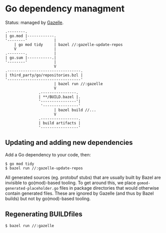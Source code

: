 Go dependency managment
=======================

Status: managed by [Gazelle](https://github.com/bazelbuild/bazel-gazelle).


    .--------.
    | go.mod |------------.
    '--------'            |
        | go mod tidy     | bazel //:gazelle-update-repos
        V                 |
    .--------.            |
    | go.sum |-----------.|
    '--------'            |
                          V
    .---------------------------------.
    | third_party/go/repositories.bzl |
    '---------------------------------'
                          | bazel run //:gazelle
                          V
                   .----------------.
                   | **/BUILD.bazel |.
                   '----------------'|
                    '----------------'
                          | bazel build //...
                          V
                   .-----------------.
                   | build artifacts |
                   '-----------------'

Updating and adding new dependencies
------------------------------------

Add a Go dependency to your code, then:

    $ go mod tidy
    $ bazel run //:gazelle-update-repos

All generated sources (eg. protobuf stubs) that are usually built by Bazel are invisible to go(mod)-based tooling. To get around this, we place `gomod-generated-placeholder.go` files in package directories that would otherwise contain generated files. These are ignored by Gazelle (and thus by Bazel builds) but not by go(mod)-based tooling.

Regenerating BUILDfiles
-----------------------

    $ bazel run //:gazelle
